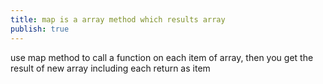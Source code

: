```yaml
---
title: map is a array method which results array
publish: true
---
```


use map method to call a function on each item of array, then you get the result of new array including each return as item



